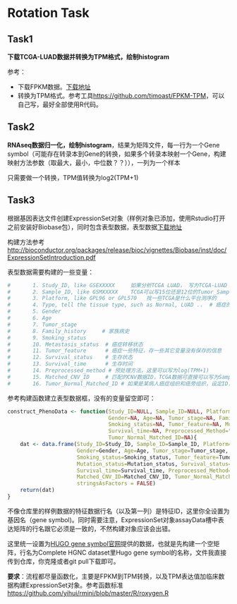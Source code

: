 # Rotation Task

## Task1 

**下载TCGA-LUAD数据并转换为TPM格式，绘制histogram**

参考：

- 下载FPKM数据。[下载地址](https://xenabrowser.net/datapages/?dataset=TCGA-LUAD/Xena_Matrices/TCGA-LUAD.htseq_fpkm.tsv&host=https://gdc.xenahubs.net)
- 转换为TPM格式。参考工具<https://github.com/timoast/FPKM-TPM>，可以自己写，最好全部使用R代码。



## Task2

**RNAseq数据归一化，绘制histogram**，结果为矩阵文件，每一行为一个Gene symbol（可能存在转录本到Gene的转换，如果多个转录本映射一个Gene，构建映射方法参数（取最大，最小，中位数？？）），一列为一个样本

只需要做一个转换，TPM值转换为log2(TPM+1)



## Task3

根据基因表达文件创建ExpressionSet对象（样例对象已添加，使用Rstudio打开之前安装好Biobase包），同时包含表型数据，表型数据[下载地址](https://xenabrowser.net/datapages/?dataset=TCGA.LUAD.sampleMap/LUAD_clinicalMatrix&host=https://tcga.xenahubs.net)

构建方法参考<http://bioconductor.org/packages/release/bioc/vignettes/Biobase/inst/doc/ExpressionSetIntroduction.pdf>

表型数据需要构建的一些变量：

```R
#       1. Study_ID, like GSEXXXXX     如果分析TCGA LUAD， 写为TCGA-LUAD
#       2. Sample_ID, like GSMXXXXX    TCGA可以写15位还是12位的Tumor_Sample_Barcode
#       3. Platform, like GPL96 or GPL570   找一些TCGA是什么平台测序的
#       4. Type, tell the tissue type, such as Normal, LUAD ..  # 癌症的组织学类型
#       5. Gender
#       6. Age
#       7. Tumor_stage       
#       8. Family_history     # 家族病史
#       9. Smoking_status      
#       10. Metastasis_status  # 癌症转移状态
#       11. Tumor_feature      # 癌症一些特征，存一些其它变量没有保存的信息
#       12. Survival_status    # 生存状态
#       13. Survival_time      # 生存时间
#       14. Preprocessed_method # 预处理方法，这里可以写为log(TPM+1)
#       15. Matched_CNV_ID     # 匹配的CNV数据ID，TCGA数据可直接可以写为Sample_ID
#       16. Tumor_Normal_Matched_ID # 如果是某病人癌症组织和癌旁组织，设定ID，TCGA少有，直接留空
```

参考构建函数建立表型数据框，没有的变量留空即可：

```R
construct_PhenoData <- function(Study_ID=NULL, Sample_ID=NULL, Platform=NULL, Type=NULL,
                                Gender=NA, Age=NA, Tumor_stage=NA, Family_history=NA,
                                Smoking_status=NA, Tumor_feature=NA, Mutation_status=NA, Survival_status=NA,
                                Survival_time=NA, Preprocessed_Method="RMA", Matched_CNV_ID=NA,
                                Tumor_Normal_Matched_ID=NA){
    dat <- data.frame(Study_ID=Study_ID, Sample_ID=Sample_ID, Platform=Platform, Type=Type,
                      Gender=Gender, Age=Age, Tumor_stage=Tumor_stage, Family_history=Family_history,
                      Smoking_status=Smoking_status, Tumor_feature=Tumor_feature,
                      Mutation_status=Mutation_status, Survival_status=Survival_status,
                      Survival_time=Survival_time, Preprocessed_Method=Preprocessed_Method,
                      Matched_CNV_ID=Matched_CNV_ID, Tumor_Normal_Matched_ID=Tumor_Normal_Matched_ID,
                      stringsAsFactors = FALSE)
    return(dat)
}
```



不像仓库里的样例数据的特征数据行名（以及第一列）是特征ID，这里你全设置为基因名（gene symbol)。同时需要注意，ExpressionSet对象assayData槽中表达矩阵的行名跟它必须是一致的，不然构建对象应该会出错。

这里统一设置为[HUGO gene symbol官网](https://www.genenames.org/cgi-bin/statistics)提供的数据，也就是先构建一个空矩阵，行名为Complete HGNC dataset里Hugo gene symbol的名称，文件我直接传到仓库，你克隆或者git pull下载即可。



**要求**：流程都尽量函数化，主要是FPKM到TPM转换，以及TPM表达值加临床数据构建ExpressionSet对象。参考函数标准<https://github.com/yihui/rmini/blob/master/R/roxygen.R>
